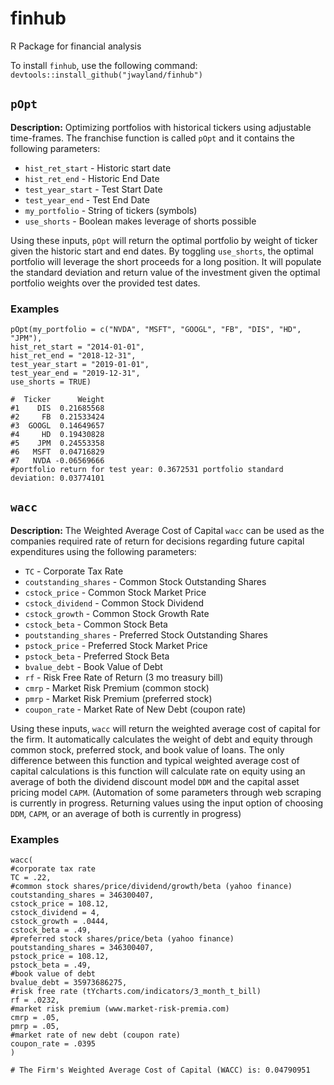 # finhub
R Package for financial analysis

To install `finhub`, use the following command:
`devtools::install_github("jwayland/finhub")`

## `pOpt`

**Description:** Optimizing portfolios with historical tickers using adjustable time-frames. The franchise function is called `pOpt` and it contains the following parameters:

* `hist_ret_start` - Historic start date
* `hist_ret_end` - Historic End Date
* `test_year_start` - Test Start Date
* `test_year_end` - Test End Date
* `my_portfolio` - String of tickers (symbols)
* `use_shorts` - Boolean makes leverage of shorts possible

Using these inputs, `pOpt` will return the optimal portfolio by weight of ticker given the historic start and end dates. By toggling `use_shorts`, the optimal portfolio will leverage the short proceeds for a long position. It will populate the standard deviation and return value of the investment given the optimal portfolio weights over the provided test dates. 

### Examples

```
pOpt(my_portfolio = c("NVDA", "MSFT", "GOOGL", "FB", "DIS", "HD", "JPM"),
hist_ret_start = "2014-01-01",
hist_ret_end = "2018-12-31",
test_year_start = "2019-01-01",
test_year_end = "2019-12-31",
use_shorts = TRUE)
```
```
#  Ticker      Weight
#1    DIS  0.21685568
#2     FB  0.21533424
#3  GOOGL  0.14649657
#4     HD  0.19430828
#5    JPM  0.24553358
#6   MSFT  0.04716829
#7   NVDA -0.06569666
#portfolio return for test year: 0.3672531 portfolio standard deviation: 0.03774101
```

## `wacc`

**Description:** The Weighted Average Cost of Capital `wacc` can be used as the companies required rate of return for decisions regarding future capital expenditures using the following parameters:

* `TC` - Corporate Tax Rate
* `coutstanding_shares` - Common Stock Outstanding Shares
* `cstock_price` - Common Stock Market Price
* `cstock_dividend` - Common Stock Dividend
* `cstock_growth` - Common Stock Growth Rate
* `cstock_beta` - Common Stock Beta
* `poutstanding_shares` - Preferred Stock Outstanding Shares
* `pstock_price` - Preferred Stock Market Price
* `pstock_beta` - Preferred Stock Beta
* `bvalue_debt` - Book Value of Debt
* `rf` - Risk Free Rate of Return (3 mo treasury bill)
* `cmrp` - Market Risk Premium (common stock) 
* `pmrp` - Market Risk Premium (preferred stock) 
* `coupon_rate` - Market Rate of New Debt (coupon rate)

Using these inputs, `wacc` will return the weighted average cost of capital for the firm. It automatically calculates the weight of debt and equity through common stock, preferred stock, and book value of loans. The only difference between this function and typical weighted average cost of capital calculations is this function will calculate rate on equity using an average of both the dividend discount model `DDM` and the capital asset pricing model `CAPM`. (Automation of some parameters through web scraping is currently in progress. Returning values using the input option of choosing `DDM`, `CAPM`, or an average of both is currently in progress)

### Examples

```
wacc(
#corporate tax rate
TC = .22,
#common stock shares/price/dividend/growth/beta (yahoo finance)
coutstanding_shares = 346300407,
cstock_price = 108.12,
cstock_dividend = 4,
cstock_growth = .0444,
cstock_beta = .49,
#preferred stock shares/price/beta (yahoo finance)
poutstanding_shares = 346300407,
pstock_price = 108.12,
pstock_beta = .49,
#book value of debt
bvalue_debt = 35973686275,
#risk free rate (tYcharts.com/indicators/3_month_t_bill)
rf = .0232,
#market risk premium (www.market-risk-premia.com)
cmrp = .05,
pmrp = .05,
#market rate of new debt (coupon rate)
coupon_rate = .0395
)
```
```
# The Firm's Weighted Average Cost of Capital (WACC) is: 0.04790951
```